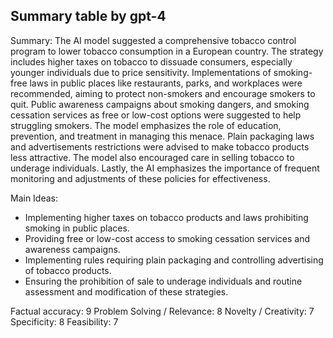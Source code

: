 ## Summary table by gpt-4
Summary: 
The AI model suggested a comprehensive tobacco control program to lower tobacco consumption in a European country. The strategy includes higher taxes on tobacco to dissuade consumers, especially younger individuals due to price sensitivity. Implementations of smoking-free laws in public places like restaurants, parks, and workplaces were recommended, aiming to protect non-smokers and encourage smokers to quit. Public awareness campaigns about smoking dangers, and smoking cessation services as free or low-cost options were suggested to help struggling smokers. The model emphasizes the role of education, prevention, and treatment in managing this menace. Plain packaging laws and advertisements restrictions were advised to make tobacco products less attractive. The model also encouraged care in selling tobacco to underage individuals. Lastly, the AI emphasizes the importance of frequent monitoring and adjustments of these policies for effectiveness.

Main Ideas: 
- Implementing higher taxes on tobacco products and laws prohibiting smoking in public places.
- Providing free or low-cost access to smoking cessation services and awareness campaigns.
- Implementing rules requiring plain packaging and controlling advertising of tobacco products.
- Ensuring the prohibition of sale to underage individuals and routine assessment and modification of these strategies.

Factual accuracy: 9
Problem Solving / Relevance: 8
Novelty / Creativity: 7
Specificity: 8
Feasibility: 7
